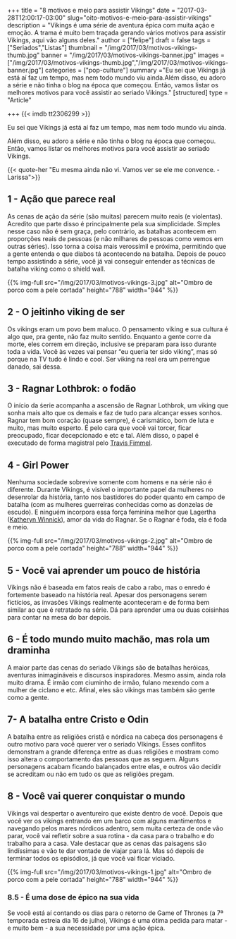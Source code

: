 +++
title = "8 motivos e meio para assistir Vikings"
date = "2017-03-28T12:00:17-03:00"
slug="oito-motivos-e-meio-para-assistir-vikings"
description = "Vikings é uma série de aventura épica com muita ação e emoção. A trama é muito bem traçada gerando vários motivos para assistir Vikings, aqui vão alguns deles."
author = ["felipe"]
draft = false
tags = ["Seriados","Listas"]
thumbnail = "/img/2017/03/motivos-vikings-thumb.jpg"
banner = "/img/2017/03/motivos-vikings-banner.jpg"
images = ["/img/2017/03/motivos-vikings-thumb.jpg","/img/2017/03/motivos-vikings-banner.jpg"]
categories = ["pop-culture"]
summary ="Eu sei que Vikings já está aí faz um tempo, mas nem todo mundo viu ainda.Além disso, eu adoro a série e não tinha o blog na época que começou. Então, vamos listar os melhores motivos para você assistir ao seriado Vikings."
[structured]
type = "Article"

+++
{{< imdb tt2306299 >}}

Eu sei que Vikings já está aí faz um tempo, mas nem todo mundo viu ainda.

Além disso, eu adoro a série e não tinha o blog na época que começou. Então, vamos listar os melhores motivos para você assistir ao seriado Vikings.

{{< quote-her "Eu mesma ainda não vi. Vamos ver se ele me convence. - Larissa">}}

## 1 - Ação que parece real
As cenas de ação da série (são muitas) parecem muito reais (e violentas). Acredito que parte disso é  principalmente pela sua simplicidade. Simples nesse caso não é sem graça, pelo contrário, as batalhas acontecem em proporções reais de pessoas (e não milhares de pessoas como vemos em outras séries). Isso torna a coisa mais verossímil e próxima, permitindo que a gente entenda o que diabos tá acontecendo na batalha. Depois de pouco tempo assistindo a série, você já vai conseguir entender as técnicas de batalha viking como o shield wall.

{{% img-full src="/img/2017/03/motivos-vikings-3.jpg" alt="Ombro de porco com a pele cortada"  height="788" width="944" %}}
## 2 - O jeitinho viking de ser
Os vikings eram um povo bem maluco. O pensamento viking e sua cultura é algo que, pra gente, não faz muito sentido. Enquanto a gente corre da morte, eles correm em direção, inclusive se preparam para isso durante toda a vida. Você às vezes vai pensar “eu queria ter sido viking”, mas só porque na TV tudo é lindo e cool. Ser viking na real era um perrengue danado, sai dessa.
## 3 - Ragnar Lothbrok: o fodão
O início da śerie acompanha a ascensão de Ragnar Lothbrok, um viking que sonha mais alto que os demais e faz de tudo para alcançar esses sonhos. Ragnar tem bom coração (quase sempre), é carismático, bom de luta e muito, mas muito esperto. É pelo cara que você vai torcer, ficar preocupado, ficar decepcionado e etc e tal. Além disso, o papel é executado de forma magistral pelo [Travis Fimmel][614f801a].

  [614f801a]: http://www.imdb.com/name/nm1379938/?ref_=tt_cl_t4 "Travis Fimmel"

## 4 - Girl Power
Nenhuma sociedade sobrevive somente com homens e na série não é diferente. Durante Vikings, é visível o importante papel da mulheres no desenrolar da história, tanto nos bastidores do poder quanto em campo de batalha (com as mulheres guerreiras conhecidas como as donzelas de escudo). E ninguém incorpora essa força feminina melhor que Lagertha ([Katheryn Winnick][60e4518e]), amor da vida do Ragnar. Se o Ragnar é foda, ela é foda e meio.

  [60e4518e]: http://www.imdb.com/name/nm0935395/?ref_=tt_cl_t2 "Katheryn Winnick"

{{% img-full src="/img/2017/03/motivos-vikings-2.jpg" alt="Ombro de porco com a pele cortada"  height="788" width="944" %}}
## 5 - Você vai aprender um pouco de história
Vikings não é baseada em fatos reais de cabo a rabo, mas o enredo é fortemente baseado na história real. Apesar dos personagens serem fictícios,  as invasões Vikings realmente aconteceram e de forma bem similar ao que é retratado na série. Dá para aprender uma ou duas coisinhas para contar na mesa do bar depois.

## 6 - É todo mundo muito machão, mas rola um draminha
A maior parte das cenas do seriado Vikings são de batalhas heróicas, aventuras inimagináveis e discursos inspiradores. Mesmo assim, ainda rola muito drama. É irmão com ciuminho de irmão, fulano mexendo com a mulher de ciclano e etc. Afinal, eles são vikings mas também são gente como a gente.

## 7- A batalha entre Cristo e Odin
A batalha entre as religiões cristã e nórdica na cabeça dos personagens é outro motivo para você querer ver o seriado VIkings. Esses conflitos demonstram a grande diferença entre as duas religiões e mostram como isso altera o comportamento das pessoas que as seguem. Alguns personagens acabam ficando balançados entre elas, e outros vão decidir se acreditam ou não em tudo os que as religiões pregam.

## 8 - Você vai querer conquistar o mundo
Vikings vai despertar o aventureiro que existe dentro de você. Depois que você ver os vikings entrando em um barco com alguns mantimentos e navegando pelos mares nórdicos adentro, sem muita certeza de onde vão parar, você vai refletir sobre a sua rotina - da casa para o trabalho e do trabalho para a casa. Vale destacar que as cenas das paisagens são lindíssimas e vão te dar vontade de viajar para lá. Mas só depois de terminar todos os episódios, já que você vai ficar viciado.

{{% img-full src="/img/2017/03/motivos-vikings-1.jpg" alt="Ombro de porco com a pele cortada"  height="788" width="944" %}}
### 8.5 - É uma dose de épico na sua vida
Se você está aí contando os dias para o retorno de Game of Thrones (a 7ª temporada estreia dia 16 de julho), Vikings é uma ótima pedida para matar - e muito bem - a sua necessidade por uma ação épica.
